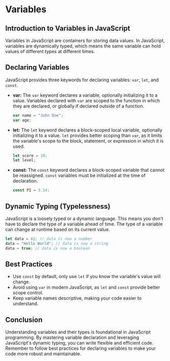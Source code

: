 # Variables
## Introduction to Variables in JavaScript

Variables in JavaScript are containers for storing data values. In JavaScript, variables are dynamically typed, which means the same variable can hold values of different types at different times.

## Declaring Variables

JavaScript provides three keywords for declaring variables: `var`, `let`, and `const`.

- **var:** The `var` keyword declares a variable, optionally initializing it to a value. Variables declared with `var` are scoped to the function in which they are declared, or globally if declared outside of a function.

  ```javascript
  var name = "John Doe";
  var age;
  ```

- **let:** The `let` keyword declares a block-scoped local variable, optionally initializing it to a value. `let` provides better scoping than `var`, as it limits the variable's scope to the block, statement, or expression in which it is used.

  ```javascript
  let score = 10;
  let level;
  ```

- **const:** The `const` keyword declares a block-scoped variable that cannot be reassigned. `const` variables must be initialized at the time of declaration.

  ```javascript
  const PI = 3.14;
  ```

## Dynamic Typing (Typelessness)

JavaScript is a loosely typed or a dynamic language. This means you don't have to declare the type of a variable ahead of time. The type of a variable can change at runtime based on its current value.

```javascript
let data = 42; // data is now a number
data = "Hello World"; // data is now a string
data = true; // data is now a boolean
```

## Best Practices

- Use `const` by default, only use `let` if you know the variable's value will change.
- Avoid using `var` in modern JavaScript, as `let` and `const` provide better scope control.
- Keep variable names descriptive, making your code easier to understand.

## Conclusion

Understanding variables and their types is foundational in JavaScript programming. By mastering variable declaration and leveraging JavaScript's dynamic typing, you can write flexible and efficient code. Remember to follow best practices for declaring variables to make your code more robust and maintainable.


